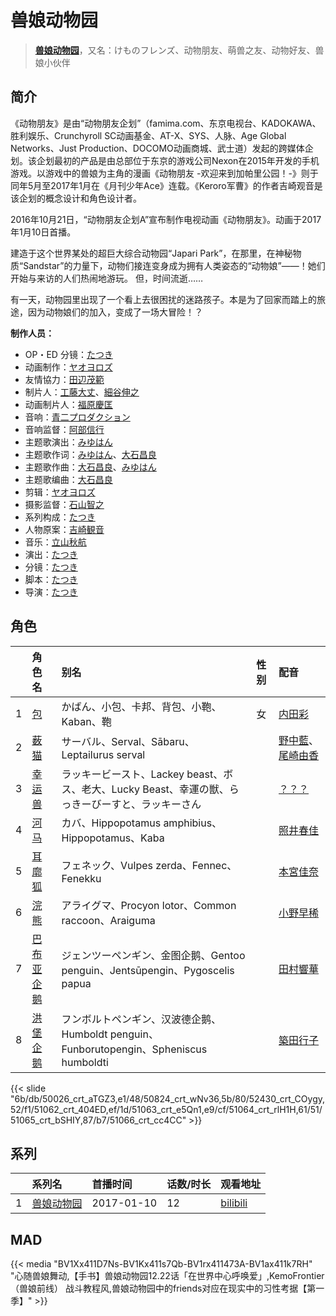 # 兽娘动物园


> <u>**[兽娘动物园](https://bgm.tv/subject/176478)**</u>，又名：けものフレンズ、动物朋友、萌兽之友、动物好友、兽娘小伙伴

## 简介

《动物朋友》是由“动物朋友企划”（famima.com、东京电视台、KADOKAWA、胜利娱乐、Crunchyroll SC动画基金、AT-X、SYS、人脉、Age Global Networks、Just Production、DOCOMO动画商城、武士道）发起的跨媒体企划。该企划最初的产品是由总部位于东京的游戏公司Nexon在2015年开发的手机游戏。以游戏中的兽娘为主角的漫画《动物朋友 -欢迎来到加帕里公园！-》则于同年5月至2017年1月在《月刊少年Ace》连载。《Keroro军曹》的作者吉崎观音是该企划的概念设计和角色设计者。

2016年10月21日，“动物朋友企划A”宣布制作电视动画《动物朋友》。动画于2017年1月10日首播。

建造于这个世界某处的超巨大综合动物园“Japari Park”，在那里，在神秘物质“Sandstar”的力量下，动物们接连变身成为拥有人类姿态的“动物娘”——！她们开始与来访的人们热闹地游玩。
但，时间流逝……

有一天，动物园里出现了一个看上去很困扰的迷路孩子。本是为了回家而踏上的旅途，因为动物娘们的加入，变成了一场大冒险！？


**制作人员：**
- OP・ED 分镜：[たつき](https://bgm.tv/person/26629)
- 动画制作：[ヤオヨロズ](https://bgm.tv/person/19310)
- 友情協力：[田辺茂範](https://bgm.tv/person/26628)
- 制片人：[工藤大丈](https://bgm.tv/person/18957)、[細谷伸之](https://bgm.tv/person/29714)
- 动画制片人：[福原慶匡](https://bgm.tv/person/28267)
- 音响：[青二プロダクション](https://bgm.tv/person/49587)
- 音响监督：[阿部信行](https://bgm.tv/person/23001)
- 主题歌演出：[みゆはん](https://bgm.tv/person/27286)
- 主题歌作词：[みゆはん](https://bgm.tv/person/27286)、[大石昌良](https://bgm.tv/person/15364)
- 主题歌作曲：[大石昌良](https://bgm.tv/person/15364)、[みゆはん](https://bgm.tv/person/27286)
- 主题歌编曲：[大石昌良](https://bgm.tv/person/15364)
- 剪辑：[ヤオヨロズ](https://bgm.tv/person/19310)
- 摄影监督：[石山智之](https://bgm.tv/person/28026)
- 系列构成：[たつき](https://bgm.tv/person/26629)
- 人物原案：[吉崎観音](https://bgm.tv/person/429)
- 音乐：[立山秋航](https://bgm.tv/person/12727)
- 演出：[たつき](https://bgm.tv/person/26629)
- 分镜：[たつき](https://bgm.tv/person/26629)
- 脚本：[たつき](https://bgm.tv/person/26629)
- 导演：[たつき](https://bgm.tv/person/26629)

## 角色

|     |   角色名   |   别名  | 性别 |  配音  |
|:--- |:------  |:----      |:---  |:--   |
| 1 | [包](https://bgm.tv/character/50026) | かばん、小包、卡邦、背包、小鞄、Kaban、鞄 | 女 | [内田彩](https://bgm.tv/person/5136) |
| 2 | [薮猫](https://bgm.tv/character/50824) | サーバル、Serval、Sābaru、Leptailurus serval |  | [野中藍](https://bgm.tv/person/4371)、[尾崎由香](https://bgm.tv/person/26815) |
| 3 | [幸运兽](https://bgm.tv/character/52430) | ラッキービースト、Lackey beast、ボス、老大、Lucky Beast、幸運の獣、らっきーびーすと、ラッキーさん |  | [？？？](https://bgm.tv/person/13698) |
| 4 | [河马](https://bgm.tv/character/51062) | カバ、Hippopotamus amphibius、Hippopotamus、Kaba |  | [照井春佳](https://bgm.tv/person/13177) |
| 5 | [耳廓狐](https://bgm.tv/character/51063) | フェネック、Vulpes zerda、Fennec、Fenekku |  | [本宮佳奈](https://bgm.tv/person/27049) |
| 6 | [浣熊](https://bgm.tv/character/51064) | アライグマ、Procyon lotor、Common raccoon、Araiguma |  | [小野早稀](https://bgm.tv/person/15470) |
| 7 | [巴布亚企鹅](https://bgm.tv/character/51065) | ジェンツーペンギン、金图企鹅、Gentoo penguin、Jentsūpengin、Pygoscelis papua |  | [田村響華](https://bgm.tv/person/27050) |
| 8 | [洪堡企鹅](https://bgm.tv/character/51066) | フンボルトペンギン、汉波德企鹅、Humboldt penguin、Funborutopengin、Spheniscus humboldti |  | [築田行子](https://bgm.tv/person/27051) |

{{< slide "6b/db/50026_crt_aTGZ3,e1/48/50824_crt_wNv36,5b/80/52430_crt_COygy,52/f1/51062_crt_404ED,ef/1d/51063_crt_e5Qn1,e9/cf/51064_crt_rlH1H,61/51/51065_crt_bSHIY,87/b7/51066_crt_cc4CC" >}}

## 系列

|     | 系列名   | 首播时间       | 话数/时长 | 观看地址                                                       |
|:----|:------|:-----------|:------|:-----------------------------------------------------------|
| 1   |[兽娘动物园](https://bgm.tv/subject/176478)| 2017-01-10 | 12    | [bilibili](https://www.bilibili.com/bangumi/play/ep100603) |


## MAD

{{< media  "BV1Xx411D7Ns-BV1Kx411s7Qb-BV1rx411473A-BV1ax411k7RH" 
"心随兽娘舞动,【手书】兽娘动物园12.22话「在世界中心呼唤爱」,KemoFrontier（兽娘前线） 战斗教程风,兽娘动物园中的friends对应在现实中的习性考据【第一季】" >}}

